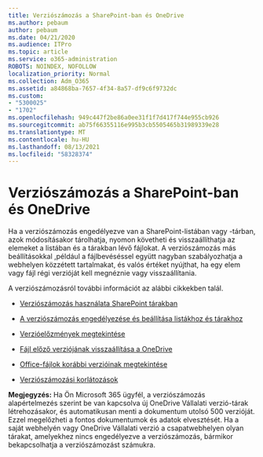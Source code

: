 ```yaml
---
title: Verziószámozás a SharePoint-ban és OneDrive
ms.author: pebaum
author: pebaum
ms.date: 04/21/2020
ms.audience: ITPro
ms.topic: article
ms.service: o365-administration
ROBOTS: NOINDEX, NOFOLLOW
localization_priority: Normal
ms.collection: Adm_O365
ms.assetid: a84868ba-7657-4f34-8a57-df9c6f9732dc
ms.custom:
- "5300025"
- "1702"
ms.openlocfilehash: 949c447f2be86a0ee31f1f7d417f744e955cb926
ms.sourcegitcommit: ab75f66355116e995b3cb5505465b31989339e28
ms.translationtype: MT
ms.contentlocale: hu-HU
ms.lasthandoff: 08/13/2021
ms.locfileid: "58328374"
---
```

# <a name="versioning-in-sharepoint-and-onedrive"></a>Verziószámozás a SharePoint-ban és OneDrive 


Ha a verziószámozás engedélyezve van a SharePoint-listában vagy -tárban, azok módosításakor tárolhatja, nyomon követheti és visszaállíthatja az elemeket a listában és a tárakban lévő fájlokat. A verziószámozás más beállításokkal ,például a fájlbevéséssel együtt nagyban szabályozhatja a webhelyen közzétett tartalmakat, és valós értéket nyújthat, ha egy elem vagy fájl régi verzióját kell megnéznie vagy visszaállítania.

A verziószámozásról további információt az alábbi cikkekben talál.

- [Verziószámozás használata SharePoint tárakban](https://support.office.com/article/how-does-versioning-work-in-a-sharepoint-list-or-library-0f6cd105-974f-44a4-aadb-43ac5bdfd247)

- [A verziószámozás engedélyezése és beállítása listákhoz és tárakhoz](https://support.office.com/article/enable-and-configure-versioning-for-a-list-or-library-1555d642-23ee-446a-990a-bcab618c7a37?ocmsassetID=HA102772148&amp;CTT=3&amp;CorrelationId=52441bb1-a619-4375-89d5-19d28769890f)

- [Verzióelőzmények megtekintése](https://support.office.com/article/View-the-version-history-of-an-item-or-file-in-a-list-or-library-53262060-5092-424D-A50B-C798B0EC32B1)

- [Fájl előző verziójának visszaállítása a OneDrive](https://support.office.com/article/restore-a-previous-version-of-a-file-in-onedrive-159cad6d-d76e-4981-88ef-de6e96c93893)

- [Office-fájlok korábbi verzióinak megtekintése](https://support.office.com/article/view-previous-versions-of-office-files-5c1e076f-a9c9-41b8-8ace-f77b9642e2c2)

- [Verziószámozási korlátozások](https://docs.microsoft.com/office365/servicedescriptions/sharepoint-online-service-description/sharepoint-online-limits)

**Megjegyzés:** Ha Ön Microsoft 365 ügyfél, a verziószámozás alapértelmezés szerint be van kapcsolva új OneDrive Vállalati verzió-tárak létrehozásakor, és automatikusan menti a dokumentum utolsó 500 verzióját. Ezzel megelőzheti a fontos dokumentumok és adatok elvesztését. Ha a saját webhelyén vagy OneDrive Vállalati verzió a csapatwebhelyen olyan tárakat, amelyekhez nincs engedélyezve a verziószámozás, bármikor bekapcsolhatja a verziószámozást számukra.


